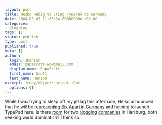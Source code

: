 ```yaml
---
layout: post
title: Heiko Hebig to Bring TypePad to Germany
date: 2004-05-03 21:05:34.000000000 +02:00
categories:
- blogging
tags: []
status: publish
type: post
published: true
meta: {}
author:
  login: shanson
  email: papascott-wp@gmail.com
  display_name: PapaScott
  first_name: Scott
  last_name: Hanson
excerpt: !ruby/object:Hpricot::Doc
  options: {}
---
```

<p>While I was trying to sleep off my jet lag this afternoon, Heiko announced that he will be <a title="I am blogging this by Heiko Hebig | hebig.com" href="http://www.hebig.com/archives/002049.shtml">representing Six Apart in Germany</a> and helping to launch TypePad here. Is there <a href="http://nico.blogg.de/eintrag.php?id=194">room</a> for two <a href="http://www.blogg.de">blogging</a> <a href="http://www.typepad.com">companies</a> in Hamburg, both seeking world domination? I think so.</p>
